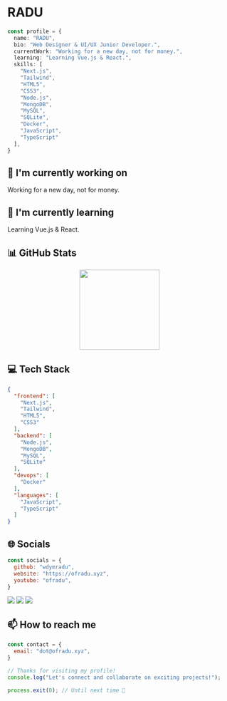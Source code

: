 # RADU

```typescript
const profile = {
  name: "RADU",
  bio: "Web Designer & UI/UX Junior Developer.",
  currentWork: "Working for a new day, not for money.",
  learning: "Learning Vue.js & React.",
  skills: [
    "Next.js",
    "Tailwind",
    "HTML5",
    "CSS3",
    "Node.js",
    "MongoDB",
    "MySQL",
    "SQLite",
    "Docker",
    "JavaScript",
    "TypeScript"
  ],
}
```

## 🔭 I'm currently working on

Working for a new day, not for money.

## 🌱 I'm currently learning

Learning Vue.js & React.

## 📊 GitHub Stats

<!-- ⚠️ Important: Replace 'wdymradu' with your actual GitHub username in the URL below -->
<div align="center">
  <img height="180em" src="https://github-readme-stats.vercel.app/api?username=wdymradu&show_icons=true&theme=dark&include_all_commits=true&count_private=true"/>
</div>

## 💻 Tech Stack

```json
{
  "frontend": [
    "Next.js",
    "Tailwind",
    "HTML5",
    "CSS3"
  ],
  "backend": [
    "Node.js",
    "MongoDB",
    "MySQL",
    "SQLite"
  ],
  "devops": [
    "Docker"
  ],
  "languages": [
    "JavaScript",
    "TypeScript"
  ]
}
```

## 🌐 Socials

```javascript
const socials = {
  github: "wdymradu",
  website: "https://ofradu.xyz",
  youtube: "ofradu",
}
```

<div>
<a href="https://ofradu.xyz"><img src="https://img.shields.io/badge/website-%23000000.svg?style=for-the-badge&logo=website&logoColor=white" /></a> <a href="https://github.com/wdymradu"><img src="https://img.shields.io/badge/github-%23000000.svg?style=for-the-badge&logo=github&logoColor=white" /></a> <a href="https://youtube.com/c/ofradu"><img src="https://img.shields.io/badge/youtube-%23000000.svg?style=for-the-badge&logo=youtube&logoColor=white" /></a> 
</div>

## 📫 How to reach me

```javascript
const contact = {
  email: "dot@ofradu.xyz",
}
```

```typescript
// Thanks for visiting my profile!
console.log("Let's connect and collaborate on exciting projects!");

process.exit(0); // Until next time 👋
```
